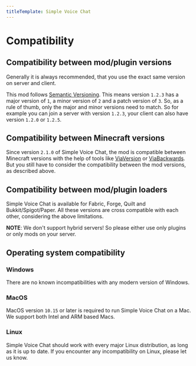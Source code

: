 ```yaml
---
titleTemplate: Simple Voice Chat
---
```


# Compatibility

## Compatibility between mod/plugin versions

Generally it is always recommended, that you use the exact same version on server and client.


This mod follows [Semantic Versioning](https://semver.org/).
This means version `1.2.3` has a major version of `1`, a minor version of `2` and a patch version of `3`.
So, as a rule of thumb, only the major and minor versions need to match.
So for example you can join a server with version `1.2.3`, your client can also have version `1.2.0` or `1.2.5`.

## Compatibility between Minecraft versions

Since version `2.1.0` of Simple Voice Chat, the mod is compatible between Minecraft versions with the help of tools like [ViaVersion](https://www.spigotmc.org/resources/viaversion.19254/) or [ViaBackwards](https://www.spigotmc.org/resources/viabackwards.27448/).
But you still have to consider the compatibility between the mod versions, as described above.

## Compatibility between mod/plugin loaders

Simple Voice Chat is available for Fabric, Forge, Quilt and Bukkit/Spigot/Paper.
All these versions are cross compatible with each other, considering the above limitations.

**NOTE**: We don't support hybrid servers! So please either use only plugins or only mods on your server.

## Operating system compatibility

### Windows

There are no known incompatibilities with any modern version of Windows.

### MacOS

MacOS version `10.15` or later is required to run Simple Voice Chat on a Mac.
We support both Intel and ARM based Macs.

### Linux

Simple Voice Chat should work with every major Linux distribution, as long as it is up to date.
If you encounter any incompatibility on Linux, please let us know.
